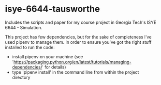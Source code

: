 # isye-6644-tausworthe
Includes the scripts and paper for my course project in Georgia Tech's ISYE 6644 - Simulation.

This project has few dependencies, but for the sake of completeness I've used pipenv to manage them. In order to ensure you've got
the right stuff installed to run the code:
  - install pipenv on your machine (see 'https://packaging.python.org/en/latest/tutorials/managing-dependencies/' for details)
  - type 'pipenv install' in the command line from within the project directory

